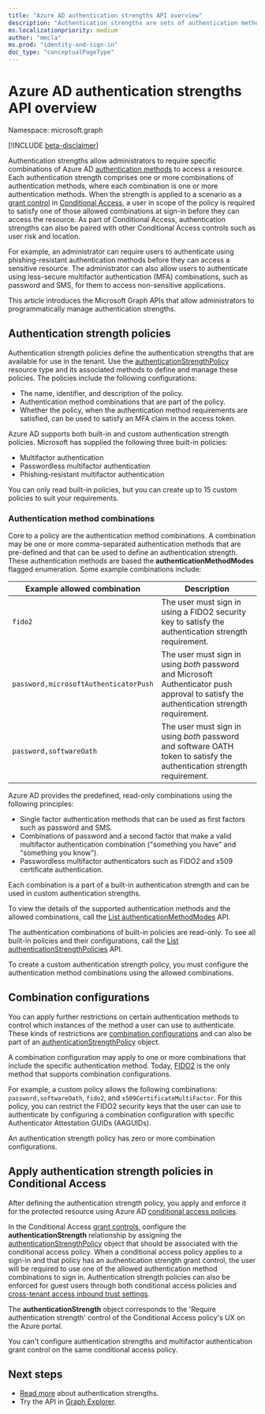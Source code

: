 ```yaml
---
title: "Azure AD authentication strengths API overview"
description: "Authentication strengths are sets of authentication method combinations that determine which methods your users can use to authenticate to access a resource."
ms.localizationpriority: medium
author: "mmcla"
ms.prod: "identity-and-sign-in"
doc_type: "conceptualPageType"
---
```


# Azure AD authentication strengths API overview

Namespace: microsoft.graph

[!INCLUDE [beta-disclaimer](../../includes/beta-disclaimer.md)]

Authentication strengths allow administrators to require specific combinations of Azure AD [authentication methods](authenticationmethods-overview.md) to access a resource. Each authentication strength comprises one or more combinations of authentication methods, where each combination is one or more authentication methods. When the strength is applied to a scenario as a [grant control](conditionalaccessgrantcontrols.md) in [Conditional Access](conditionalaccesspolicy.md), a user in scope of the policy is required to satisfy one of those allowed combinations at sign-in before they can access the resource. As part of Conditional Access, authentication strengths can also be paired with other Conditional Access controls such as user risk and location.

For example, an administrator can require users to authenticate using phishing-resistant authentication methods before they can access a sensitive resource. The administrator can also allow users to authenticate using less-secure multifactor authentication (MFA) combinations, such as password and SMS, for them to access non-sensitive applications.

This article introduces the Microsoft Graph APIs that allow administrators to programmatically manage authentication strengths.

## Authentication strength policies

Authentication strength policies define the authentication strengths that are available for use in the tenant. Use the [authenticationStrengthPolicy](authenticationstrengthpolicy.md) resource type and its associated methods to define and manage these policies. The policies include the following configurations:

+ The name, identifier, and description of the policy.
+ Authentication method combinations that are part of the policy.
+ Whether the policy, when the authentication method requirements are satisfied, can be used to satisfy an MFA claim in the access token.

Azure AD supports both built-in and custom authentication strength policies. Microsoft has supplied the following three built-in policies:

* Multifactor authentication
* Passwordless multifactor authentication
* Phishing-resistant multifactor authentication

You can only read built-in policies, but you can create up to 15 custom policies to suit your requirements.

### Authentication method combinations

Core to a policy are the authentication method combinations. A combination may be one or more comma-separated authentication methods that are pre-defined and that can be used to define an authentication strength. These authentication methods are based the **authenticationMethodModes** flagged enumeration. Some example combinations include:

| Example allowed combination | Description |
|--|--|
| `fido2` | The user must sign in using a FIDO2 security key to satisfy the authentication strength requirement. |
| `password,microsoftAuthenticatorPush` | The user must sign in using *both* password and Microsoft Authenticator push approval to satisfy the authentication strength requirement. |
| `password,softwareOath` | The user must sign in using *both* password and software OATH token to satisfy the authentication strength requirement. |

Azure AD provides the predefined, read-only combinations using the following principles:

* Single factor authentication methods that can be used as first factors such as password and SMS.
* Combinations of password and a second factor that make a valid multifactor authentication combination ("something you have" and "something you know").
* Passwordless multifactor authenticators such as FIDO2 and x509 certificate authentication.

Each combination is a part of a built-in authentication strength and can be used in custom authentication strengths.

To view the details of the supported authentication methods and the allowed combinations, call the [List authenticationMethodModes](../api/authenticationstrengthroot-list-authenticationmethodmodes.md) API.

The authentication combinations of built-in policies are read-only. To see all built-in policies and their configurations, call the [List authenticationStrengthPolicies](../api/authenticationstrengthroot-list-policies.md) API.

To create a custom authentication strength policy, you must configure the authentication method combinations using the allowed combinations.

## Combination configurations

You can apply further restrictions on certain authentication methods to control which instances of the method a user can use to authenticate. These kinds of restrictions are [combination configurations](authenticationcombinationconfiguration.md) and can also be part of an [authenticationStrengthPolicy](authenticationstrengthpolicy.md) object.

A combination configuration may apply to one or more combinations that include the specific authentication method. Today, [FIDO2](fido2combinationconfiguration.md) is the only method that supports combination configurations.

For example, a custom policy allows the following combinations: `password,softwareOath`, `fido2`, and `x509CertificateMultiFactor`. For this policy, you can restrict the FIDO2 security keys that the user can use to authenticate by configuring a combination configuration with specific Authenticator Attestation GUIDs (AAGUIDs).

An authentication strength policy has zero or more combination configurations.

## Apply authentication strength policies in Conditional Access

After defining the authentication strength policy, you apply and enforce it for the protected resource using Azure AD [conditional access policies](../resources/conditionalaccesspolicy.md). 

In the Conditional Access [grant controls](conditionalaccessgrantcontrols.md), configure the **authenticationStrength** relationship by assigning the [authenticationStrengthPolicy](authenticationstrengthpolicy.md) object that should be associated with the conditional access policy. When a conditional access policy applies to a sign-in and that policy has an authentication strength grant control, the user will be required to use one of the allowed authentication method combinations to sign in. Authentication strength policies can also be enforced for guest users through both conditional access policies and [cross-tenant access inbound trust settings](/graph/api/resources/crosstenantaccesspolicy-overview).

The **authenticationStrength** object corresponds to the 'Require authentication strength' control of the Conditional Access policy's UX on the Azure portal.

You can't configure authentication strengths and multifactor authentication grant control on the same conditional access policy.

## Next steps

* [Read more](https://aka.ms/authstrengthdocs) about authentication strengths.
* Try the API in [Graph Explorer](https://developer.microsoft.com/graph/graph-explorer).
